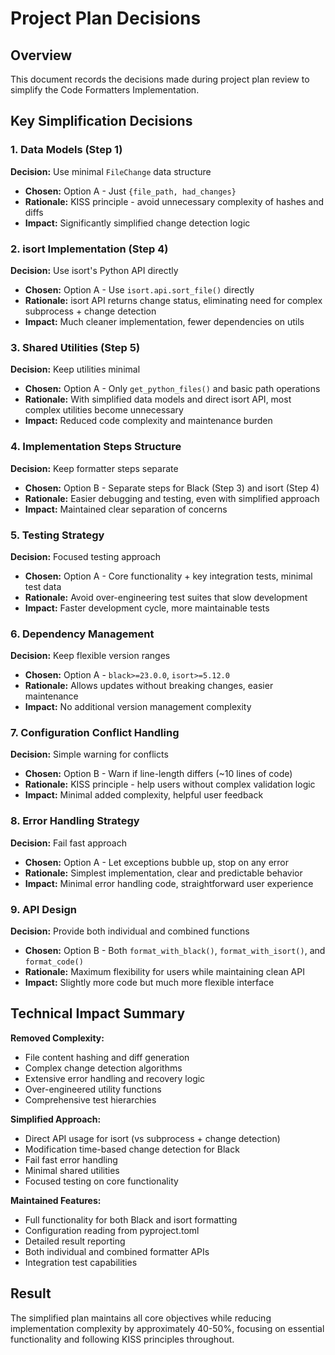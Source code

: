 # Project Plan Decisions

## Overview
This document records the decisions made during project plan review to simplify the Code Formatters Implementation.

## Key Simplification Decisions

### 1. Data Models (Step 1)
**Decision:** Use minimal `FileChange` data structure
- **Chosen:** Option A - Just `{file_path, had_changes}`
- **Rationale:** KISS principle - avoid unnecessary complexity of hashes and diffs
- **Impact:** Significantly simplified change detection logic

### 2. isort Implementation (Step 4)
**Decision:** Use isort's Python API directly
- **Chosen:** Option A - Use `isort.api.sort_file()` directly
- **Rationale:** isort API returns change status, eliminating need for complex subprocess + change detection
- **Impact:** Much cleaner implementation, fewer dependencies on utils

### 3. Shared Utilities (Step 5)
**Decision:** Keep utilities minimal
- **Chosen:** Option A - Only `get_python_files()` and basic path operations
- **Rationale:** With simplified data models and direct isort API, most complex utilities become unnecessary
- **Impact:** Reduced code complexity and maintenance burden

### 4. Implementation Steps Structure
**Decision:** Keep formatter steps separate
- **Chosen:** Option B - Separate steps for Black (Step 3) and isort (Step 4)
- **Rationale:** Easier debugging and testing, even with simplified approach
- **Impact:** Maintained clear separation of concerns

### 5. Testing Strategy
**Decision:** Focused testing approach
- **Chosen:** Option A - Core functionality + key integration tests, minimal test data
- **Rationale:** Avoid over-engineering test suites that slow development
- **Impact:** Faster development cycle, more maintainable tests

### 6. Dependency Management
**Decision:** Keep flexible version ranges
- **Chosen:** Option A - `black>=23.0.0`, `isort>=5.12.0`
- **Rationale:** Allows updates without breaking changes, easier maintenance
- **Impact:** No additional version management complexity

### 7. Configuration Conflict Handling
**Decision:** Simple warning for conflicts
- **Chosen:** Option B - Warn if line-length differs (~10 lines of code)
- **Rationale:** KISS principle - help users without complex validation logic
- **Impact:** Minimal added complexity, helpful user feedback

### 8. Error Handling Strategy
**Decision:** Fail fast approach
- **Chosen:** Option A - Let exceptions bubble up, stop on any error
- **Rationale:** Simplest implementation, clear and predictable behavior
- **Impact:** Minimal error handling code, straightforward user experience

### 9. API Design
**Decision:** Provide both individual and combined functions
- **Chosen:** Option B - Both `format_with_black()`, `format_with_isort()`, and `format_code()`
- **Rationale:** Maximum flexibility for users while maintaining clean API
- **Impact:** Slightly more code but much more flexible interface

## Technical Impact Summary

**Removed Complexity:**
- File content hashing and diff generation
- Complex change detection algorithms
- Extensive error handling and recovery logic
- Over-engineered utility functions
- Comprehensive test hierarchies

**Simplified Approach:**
- Direct API usage for isort (vs subprocess + change detection)
- Modification time-based change detection for Black
- Fail fast error handling
- Minimal shared utilities
- Focused testing on core functionality

**Maintained Features:**
- Full functionality for both Black and isort formatting
- Configuration reading from pyproject.toml
- Detailed result reporting
- Both individual and combined formatter APIs
- Integration test capabilities

## Result
The simplified plan maintains all core objectives while reducing implementation complexity by approximately 40-50%, focusing on essential functionality and following KISS principles throughout.
